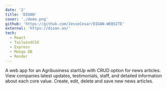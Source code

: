 ```yaml
---
date: '2'
title: 'DIOAN'
cover: './demo.png'
github: 'https://github.com/JesseCesar/DIOAN-WEBSITE'
external: 'https://dioan.ao/'
tech:
  - React
  - TailwindCSS
  - Express
  - Mongo DB
  - Render
---
```


A web app for an Agribusiness startUp with CRUD option for news articles. View companies latest updates, testimonials, staff, and detailed information about each core value. Create, edit, delete and save new news articles.
